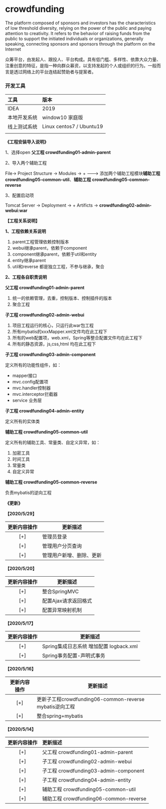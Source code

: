 # crowdfunding
 The platform composed of sponsors and investors has the characteristics of low threshold diversity, relying on the power of the public and paying attention to creativity. It refers to the behavior of raising funds from the public to support the initiated individuals or organizations, generally speaking, connecting sponsors and sponsors through the platform on the Internet

众筹平台，由发起人、跟投人、平台构成。具有低门槛、多样性、依靠大众力量、注重创意的特征，是指一种向群众募资，以支持发起的个人或组织的行为。一般而言是透过网络上的平台连结起赞助者与提案者。

### 开发工具

| 工具         | 版本                      |
| :----------- | :------------------------ |
| IDEA         | 2019                      |
| 本地开发系统 | window10 家庭版           |
| 线上测试系统 | Linux centos7  / Ubuntu19 |
|              |                           |

**《工程安装导入说明》**

1、选择open  **父工程 crowdfunding01-admin-parent**

2、导入两个辅助工程

File-> Project Structure -> Modules -> + ---> 添加两个辅助工程模块**辅助工程 crowdfunding05-common-util**、**辅助工程 crowdfunding05-common-reverse**

3、配置启动项

Tomcat Server -> Deployment -> + Artificts -> **crowdfunding02-admin-webui:war**

**【工程关系说明】**

**1、工程依赖关系说明**

1. parent工程管理依赖控制版本
2. webui继承parent，依赖于component
3. component继承parent，依赖于util和entity
4. entity继承parent
5. util和reverse 都是独立工程，不参与继承，聚合

**2、工程各自职责说明**

**父工程 crowdfunding01-admin-parent**

1. 统一的依赖管理，去重，控制版本、控制插件的版本
2. 聚合工程

**子工程 crowdfunding02-admin-webui**

1. 项目工程运行的核心，只运行此war包工程
2. 所有mybatis的xxxMapper.xml文件均在此工程下
3. 所有的web配置项，web.xml，Spring等整合配置文件均在此工程下
4. 所有的静态资源，js,css,html 均在此工程下

**子工程 crowdfunding03-admin-component**

  定义所有的功能性组件，如：

- mapper接口
- mvc.config配置项
- mvc.handler控制器
- mvc.interceptor拦截器
- service 业务层

**子工程 crowdfunding04-admin-entity**

  定义所有的实体类

**辅助工程 crowdfunding05-common-util**

定义所有的辅助工具、常量类、自定义异常，如：

1. 加密工具
2. 时间工具
3. 常量类
4. 自定义异常

**辅助工程 crowdfunding05-common-reverse**

负责mybatis的逆向工程

**《更新》**

**【2020/5/29】**

| 更新内容操作 | 更新描述                 |
| :----------: | ------------------------ |
|     [+]      | 管理员登录               |
|     [+]      | 管理用户分页查询         |
|     [+]      | 管理用户新增、删除、更新 |

**【2020/5/20】**

| 更新内容操作 | 更新描述             |
| :----------: | -------------------- |
|     [+]      | 整合SpringMVC        |
|     [+]      | 配置Ajax请求返回格式 |
|     [+]      | 配置异常映射机制     |

**【2020/5/17】**

| 更新内容操作 | 更新描述                                |
| :----------: | --------------------------------------- |
|     [+]      | Spring集成日志系统 增加配置 logback.xml |
|     [+]      | Spring事务配置-声明式事务               |

**【2020/5/16】**

| 更新内容操作 | 更新描述                                                 |
| :----------: | -------------------------------------------------------- |
|     [+]      | 更新子工程crowdfunding06-common-reverse  mybatis逆向工程 |
|     [+]      | 整合spring+mybatis                                       |

**【2020/5/14】**

| 更新内容操作 | 更新描述                               |
| :----------: | :------------------------------------- |
|     [+]      | 父工程 crowdfunding01-admin-parent     |
|     [+]      | 子工程 crowdfunding02-admin-webui      |
|     [+]      | 子工程 crowdfunding03-admin-component  |
|     [+]      | 子工程 crowdfunding04-admin-entity     |
|     [+]      | 辅助工程 crowdfunding05-common-util    |
|     [+]      | 辅助工程 crowdfunding06-common-reverse |

